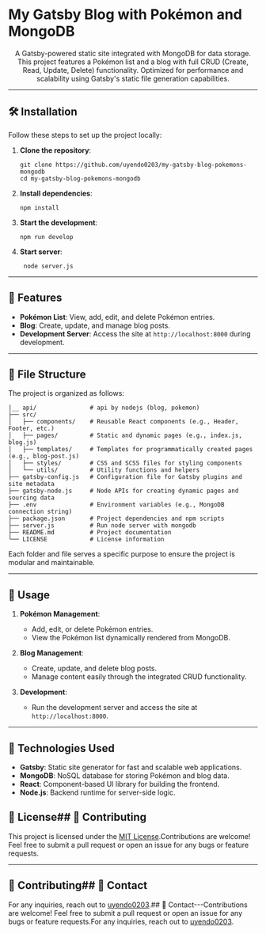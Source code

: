 # My Gatsby Blog with Pokémon and MongoDB

<p align="center">
  A Gatsby-powered static site integrated with MongoDB for data storage. This project features a Pokémon list and a blog with full CRUD (Create, Read, Update, Delete) functionality. Optimized for performance and scalability using Gatsby's static file generation capabilities.
</p>

------

## 🛠 Installation

Follow these steps to set up the project locally:

1. **Clone the repository**:
   ```shell
   git clone https://github.com/uyendo0203/my-gatsby-blog-pokemons-mongodb
   cd my-gatsby-blog-pokemons-mongodb
   ```

2. **Install dependencies**:
   ```shell
   npm install
   ```

3. **Start the development**:
   ```shell
   npm run develop
   ```

4. **Start server**:
   ```shell
    node server.js 
   ```

---

## 🚀 Features

- **Pokémon List**: View, add, edit, and delete Pokémon entries.
- **Blog**: Create, update, and manage blog posts.
- **Development Server**: Access the site at `http://localhost:8000` during development.

---

## 📂 File Structure

The project is organized as follows:

```
|__ api/               # api by nodejs (blog, pokemon)
├── src/
│   ├── components/    # Reusable React components (e.g., Header, Footer, etc.)
│   ├── pages/         # Static and dynamic pages (e.g., index.js, blog.js)
│   ├── templates/     # Templates for programmatically created pages (e.g., blog-post.js)
│   ├── styles/        # CSS and SCSS files for styling components
│   └── utils/         # Utility functions and helpers
├── gatsby-config.js   # Configuration file for Gatsby plugins and site metadata
├── gatsby-node.js     # Node APIs for creating dynamic pages and sourcing data
├── .env               # Environment variables (e.g., MongoDB connection string)
├── package.json       # Project dependencies and npm scripts
├── server.js          # Run node server with mongodb
├── README.md          # Project documentation
└── LICENSE            # License information
```

Each folder and file serves a specific purpose to ensure the project is modular and maintainable.

---

## 📖 Usage

1. **Pokémon Management**:
   - Add, edit, or delete Pokémon entries.
   - View the Pokémon list dynamically rendered from MongoDB.

2. **Blog Management**:
   - Create, update, and delete blog posts.
   - Manage content easily through the integrated CRUD functionality.

3. **Development**:
   - Run the development server and access the site at `http://localhost:8000`.

---

## 🌟 Technologies Used

- **Gatsby**: Static site generator for fast and scalable web applications.
- **MongoDB**: NoSQL database for storing Pokémon and blog data.
- **React**: Component-based UI library for building the frontend.
- **Node.js**: Backend runtime for server-side logic.


## 📜 License## 🤝 Contributing

This project is licensed under the [MIT License](LICENSE).Contributions are welcome! Feel free to submit a pull request or open an issue for any bugs or feature requests.

------

## 🤝 Contributing## 📧 Contact








For any inquiries, reach out to [uyendo0203](mailto:uyendo0203@example.com).## 📧 Contact---Contributions are welcome! Feel free to submit a pull request or open an issue for any bugs or feature requests.For any inquiries, reach out to [uyendo0203](mailto:uyendo0203@example.com).